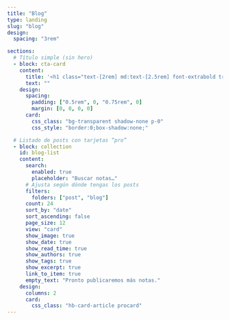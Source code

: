 ```yaml
---
title: "Blog"
type: landing
slug: "blog"
design:
  spacing: "3rem"

sections:
  # Título simple (sin hero)
  - block: cta-card
    content:
      title: '<h1 class="text-[2rem] md:text-[2.5rem] font-extrabold tracking-tight text-gray-900 dark:text-gray-100 my-0">Blog</h1>'
      text: ""
    design:
      spacing:
        padding: ["0.5rem", 0, "0.75rem", 0]
        margin: [0, 0, 0, 0]
      card:
        css_class: "bg-transparent shadow-none p-0"
        css_style: "border:0;box-shadow:none;"

  # Listado de posts con tarjetas “pro”
  - block: collection
    id: blog-list
    content:
      search:
        enabled: true
        placeholder: "Buscar notas…"
      # Ajusta según dónde tengas los posts
      filters:
        folders: ["post", "blog"]
      count: 24
      sort_by: "date"
      sort_ascending: false
      page_size: 12
      view: "card"
      show_image: true
      show_date: true
      show_read_time: true
      show_authors: true
      show_tags: true
      show_excerpt: true
      link_to_item: true
      empty_text: "Pronto publicaremos más notas."
    design:
      columns: 2
      card:
        css_class: "hb-card-article procard"
---
```


